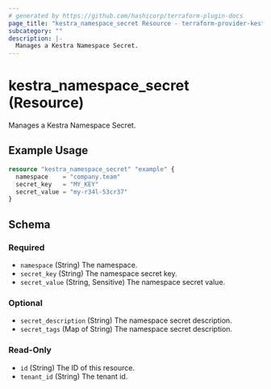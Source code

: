 ```yaml
---
# generated by https://github.com/hashicorp/terraform-plugin-docs
page_title: "kestra_namespace_secret Resource - terraform-provider-kestra"
subcategory: ""
description: |-
  Manages a Kestra Namespace Secret.
---
```


# kestra_namespace_secret (Resource)

Manages a Kestra Namespace Secret.

## Example Usage

```terraform
resource "kestra_namespace_secret" "example" {
  namespace    = "company.team"
  secret_key   = "MY_KEY"
  secret_value = "my-r34l-53cr37"
}
```

<!-- schema generated by tfplugindocs -->
## Schema

### Required

- `namespace` (String) The namespace.
- `secret_key` (String) The namespace secret key.
- `secret_value` (String, Sensitive) The namespace secret value.

### Optional

- `secret_description` (String) The namespace secret description.
- `secret_tags` (Map of String) The namespace secret description.

### Read-Only

- `id` (String) The ID of this resource.
- `tenant_id` (String) The tenant id.
